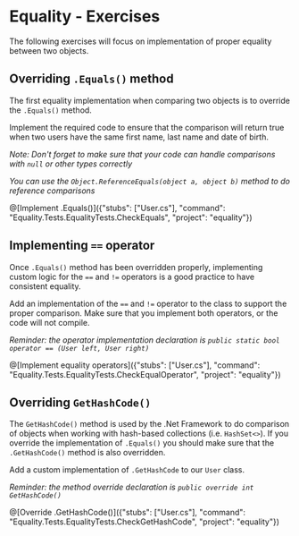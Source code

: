 # Equality - Exercises

The following exercises will focus on implementation of proper equality between two objects.

## Overriding `.Equals()` method

The first equality implementation when comparing two objects is to override the `.Equals()` method.

Implement the required code to ensure that the comparison will return true when two users have the same first name, last name and date of birth.

*Note: Don't forget to make sure that your code can handle comparisons with `null` or other types correctly*

*You can use the `Object.ReferenceEquals(object a, object b)` method to do reference comparisons*

@[Implement .Equals()]({"stubs": ["User.cs"], "command": "Equality.Tests.EqualityTests.CheckEquals", "project": "equality"})

## Implementing `==` operator

Once `.Equals()` method has been overridden properly, implementing custom logic for the `==` and `!=` operators is a good practice to have consistent equality.

Add an implementation of the `==` and `!=` operator to the class to support the proper comparison.
Make sure that you implement both operators, or the code will not compile.

*Reminder: the operator implementation declaration is `public static bool operator == (User left, User right)`* 

@[Implement equality operators]({"stubs": ["User.cs"], "command": "Equality.Tests.EqualityTests.CheckEqualOperator", "project": "equality"})

## Overriding `GetHashCode()`

The `GetHashCode()` method is used by the .Net Framework to do comparison of objects when working with hash-based collections (i.e. `HashSet<>`).
If you override the implementation of `.Equals()` you should make sure that the `.GetHashCode()` method is also overridden.

Add a custom implementation of `.GetHashCode` to our `User` class.

*Reminder: the method override declaration is `public override int GetHashCode()`* 

@[Override .GetHashCode()]({"stubs": ["User.cs"], "command": "Equality.Tests.EqualityTests.CheckGetHashCode", "project": "equality"})